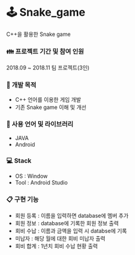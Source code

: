 # 🕹️ Snake_game
C++을 활용한 Snake game

### 👪 프로젝트 기간 및 참여 인원
2018.09 ~ 2018.11 팀 프로젝트(3인)

### 📄 개발 목적
- C++ 언어를 이용한 게임 개발 
- 기존 Snake game 이해 및 개선

### 🔧 사용 언어 및 라이브러리
- JAVA
- Android

### 💻 Stack
- OS : Window
- Tool : Android Studio

### 📋 구현 기능
- 회원 등록 : 이름을 입력하면 database에 멤버 추가
- 회원 정보 : database에 기록한 회원 정보 출력
- 회비 수납 : 이름과 금액을 입력 시 databse에 기록
- 미납자 : 해당 월에 대한 회비 미납자 출력
- 회비 합계 : 1년치 회비 수납 현황 출력
